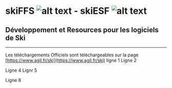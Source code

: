 # skiFFS ![alt text](https://github.com/agilsport/ski/blob/main/32x32_ffs.png "Logo FFS") - skiESF ![alt text](https://github.com/agilsport/ski/blob/main/32x32_esf.png "Logo ESF")
## Développement et Resources pour les logiciels de Ski 

___
Les téléchargements Officiels sont téléchargeables sur la page [https://www.agil.fr/ski](https://www.agil.fr/ski)
ligne 1
Ligne 2

Ligne 4
Lignr 5


Ligne 8



